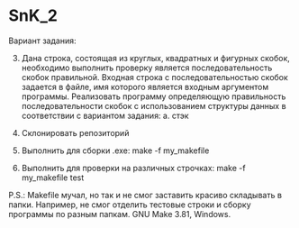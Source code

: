 # SnK_2

Вариант задания:

3. Дана строка, состоящая из круглых, квадратных и фигурных скобок,
необходимо выполнить проверку является последовательность скобок правильной.
Входная строка с последовательностью скобок задается в файле, имя которого
является входным аргументом программы. Реализовать программу определяющую
правильность последовательности скобок с использованием структуры данных
в соответствии с вариантом задания:
а. стэк

1. Склонировать репозиторий
2. Выполнить для сборки .exe: make -f my_makefile
3. Выполнить для проверки на различных строчках: make -f my_makefile test

P.S.: 
Makefile мучал, но так и не смог заставить красиво складывать в папки. 
Например, не смог отделить тестовые строки  и сборку программы по  разным папкам.
GNU Make 3.81, Windows.
